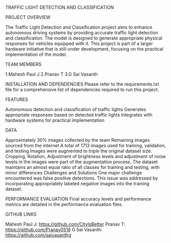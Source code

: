 TRAFFIC LIGHT DETECTION AND CLASSIFICATION

PROJECT OVERVIEW

The Traffic Light Detection and Classification project aims to enhance autonomous driving systems by providing accurate traffic light detection and classification. The model is designed to generate appropriate physical responses for vehicles equipped with it. This project is part of a larger hardware initiative that is still under development, focusing on the practical implementation of the model.

TEAM MEMBERS 

1.Mahesh Paul J
2.Pranav T
3.G Sai Vasanth

INSTALLATION AND DEPENDENCIES
Please refer to the requirements.txt file for a comprehensive list of dependencies required to run this project.

FEATURES

Autonomous detection and classification of traffic lights
Generates appropriate responses based on detected traffic lights
Integrates with hardware systems for practical implementation


DATA

Approximately 30% images collected by the team
Remaining images sourced from the internet
A total of 1713 images used for training, validation, and testing
Images were augmented to triple the original dataset size. Cropping, Rotation, Adjustment of brightness levels and adjustment of noise levels in the images were part of the augmentation process.
The dataset maintains an almost equal ratio of all classes for training and testing, with minor differences
Challenges and Solutions
One major challenge encountered was false positive detections. This issue was addressed by incorporating appropriately labeled negative images into the training dataset.

PERFORMANCE EVALUATION
Final accuracy levels and performance metrics are detailed in the performance evaluation files.

GITHUB LINKS

Mahesh Paul J: https://github.com/CityIsBetter
Pranav T: https://github.com/Pranav0518
G Sai Vasanth: https://github.com/saivasanthg
